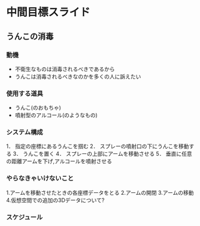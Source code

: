 # 中間目標スライド

## うんこの消毒

### 動機
- 不衛生なものは消毒されるべきであるから
- うんこは消毒されるべきなのかを多くの人に訴えたい

### 使用する道具
- うんこ(のおもちゃ)
- 噴射型のアルコール(のようなもの)

### システム構成
1． 指定の座標にあるうんこを掴む
2． スプレーの噴射口の下にうんこを移動する
3． うんこを置く
4． スプレーの上部にアームを移動させる
5． 垂直に任意の距離アームを下げ,アルコールを噴射させる
### やらなきゃいけないこと
1.アームを移動させたときの各座標データをとる
2.アームの開閉
3.アームの移動
4.仮想空間での追加の3Dデータについて?
### スケジュール
